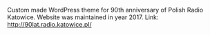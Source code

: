 Custom made WordPress theme for 90th anniversary of Polish Radio Katowice. Website was maintained in year 2017.
Link: http://90lat.radio.katowice.pl/

